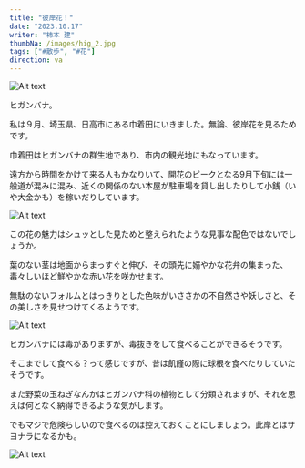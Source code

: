 ```yaml
---
title: "彼岸花！"
date: "2023.10.17"
writer: "柿本 建"
thumbNa: /images/hig_2.jpg
tags: ["#散歩", "#花"]
direction: va
---
```



![Alt text](/images/hig_1.jpg)


ヒガンバナ。


私は９月、埼玉県、日高市にある巾着田にいきました。無論、彼岸花を見るためです。

巾着田はヒガンバナの群生地であり、市内の観光地にもなっています。

遠方から時間をかけて来る人もかなりいて、開花のピークとなる9月下旬には一般道が混みに混み、近くの関係のない本屋が駐車場を貸し出したりして小銭（いや大金かも）を稼いだりしています。


![Alt text](/images/hig_2.jpg)


この花の魅力はシュッとした見ためと整えられたような見事な配色ではないでしょうか。

葉のない茎は地面からまっすぐと伸び、その頭先に嫋やかな花弁の集まった、毒々しいほど鮮やかな赤い花を咲かせます。

無駄のないフォルムとはっきりとした色味がいささかの不自然さや妖しさと、その美しさを見せつけてくるようです。


![Alt text](/images/hig_3.jpg)


ヒガンバナには毒がありますが、毒抜きをして食べることができるそうです。

そこまでして食べる？って感じですが、昔は飢饉の際に球根を食べたりしていたそうです。

また野菜の玉ねぎなんかはヒガンバナ科の植物として分類されますが、それを思えば何となく納得できるような気がします。

でもマジで危険らしいので食べるのは控えておくことにしましょう。此岸とはサヨナラになるかも。

![Alt text](/images/hig_4.jpg)


<style>
.tate {
  writing-mode: vertical-rl;
  margin: 0 auto;
  padding: 0.7em;
  border: 1px solid #ddd;
  box-shadow: 5px 4px 15px -5px #777777;
  border-radius: 15px;
}
.tate span {
  writing-mode: horizontal-tb;
}
.pd2 {font-size:1.2em;}

</style>
